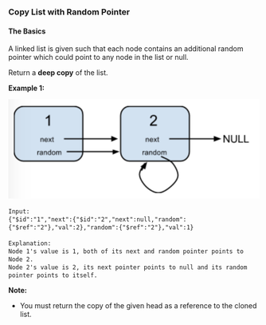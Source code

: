 ### Copy List with Random Pointer 

#### The Basics

A linked list is given such that each node contains an additional random pointer which could point to any node in the list or null.

Return a **deep copy** of the list.

**Example 1:**

![](images/copy_list_with_random_pointer.png)

```
Input:
{"$id":"1","next":{"$id":"2","next":null,"random":{"$ref":"2"},"val":2},"random":{"$ref":"2"},"val":1}

Explanation:
Node 1's value is 1, both of its next and random pointer points to Node 2.
Node 2's value is 2, its next pointer points to null and its random pointer points to itself.
```

**Note:**

* You must return the copy of the given head as a reference to the cloned list.